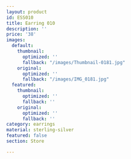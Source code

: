 ```yaml
---
layout: product
id: ESS010
title: Earring 010
description: ''
price: '38'
images:
  default:
    thumbnail:
      optimized: ''
      fallback: "/images/Thumbnail-0181.jpg"
    original:
      optimized: ''
      fallback: "/images/IMG_0181.jpg"
  featured:
    thumbnail:
      optimized: ''
      fallback: ''
    original:
      optimized: ''
      fallback: ''
category: earrings
material: sterling-silver
featured: false
section: Store

---
```

